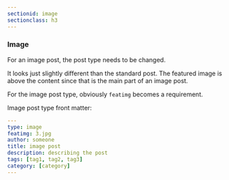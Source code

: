 ```yaml
---
sectionid: image
sectionclass: h3
---
```

### Image
For an image post, the post type needs to be changed.

It looks just slightly different than the standard post. The featured image is above the content since that is the main part of an image post.

For the image post type, obviously `featimg` becomes a requirement.

Image post type front matter:

```yml
---
type: image
featimg: 3.jpg
author: someone
title: image post
description: describing the post
tags: [tag1, tag2, tag3]
category: [category]
---
```